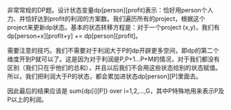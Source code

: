 非常常规的DP题。设计状态变量dp[person][profit]表示：恰好用person个人力、并恰好达到profit的利润的方案数。我们遍历所有的project，根据这个project来更新dp状态。基本的状态转移方程是：对于一个project (x,y)，我们有dp[person+x][profit+y] += dp[person][profit]。

需要注意的技巧。我们不需要对于利润大于P的dp开辟更多空间，即dp的第二个维度开到P就可以了。这是因为对于利润是P,P+1...P+M的情况，对于我们都没有区别（我们只在乎他们的总和），并且以后我们不会用这些状态给别的状态赋值。所以，我们把利润大于P的状态，都会累加进状态dp[person][P]里面去。

因此最后的结果应该是 sum{dp[i][P]} over i=1,2,...,G，其中P特殊地用来表示P及P以上的利润。
